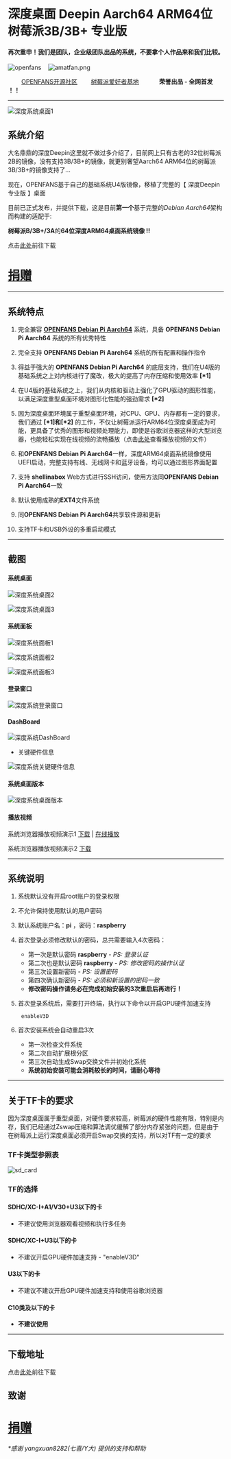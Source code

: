 # 深度桌面 Deepin Aarch64 ARM64位 树莓派3B/3B+ 专业版

#### 再次重申！我们是团队，企业级团队出品的系统，不要拿个人作品来和我们比较。

![openfans](../images/openfans.png)&nbsp;&nbsp;&nbsp;&nbsp;![amatfan.png](../images/amatfan.png)

&nbsp;&nbsp;&nbsp;&nbsp;&nbsp;&nbsp;&nbsp;&nbsp;[OPENFANS开源社区](http://www.openfans.org)&nbsp;&nbsp;&nbsp;&nbsp;&nbsp;&nbsp;&nbsp;&nbsp;[树莓派爱好者基地](http://rpifans.cn/)&nbsp;&nbsp;&nbsp;&nbsp;&nbsp;&nbsp;&nbsp;&nbsp;&nbsp;&nbsp;&nbsp;&nbsp;**荣誉出品 - 全网首发 ！！**

----

![深度系统桌面1](../images/deepin_desktop1.png)

## 系统介绍

大名鼎鼎的深度Deepin这里就不做过多介绍了，目前网上只有古老的32位树莓派2B的镜像，没有支持3B/3B+的镜像，就更别奢望Aarch64 ARM64位的树莓派3B/3B+的镜像支持了... 

现在，OPENFANS基于自己的基础系统U4版镜像，移植了完整的【 深度Deepin专业版 】桌面

目前已正式发布，并提供下载，这是目前**第一个**基于完整的*Debian Aarch64*架构而构建的适配于:

**树莓派B/3B+/3A**的**64位深度ARM64桌面系统镜像 !!**

点击[此处](https://pan.baidu.com/s/1hyxwtWqcjaf6G7FZTjdwKg)前往下载

# [捐赠](../donation/README.md)

----

## 系统特点

1. 完全兼容 **[OPENFANS Debian Pi Aarch64](https://github.com/openfans-community-offical/Debian-Pi-Aarch64)** 系统，具备 **OPENFANS Debian Pi Aarch64** 系统的所有优秀特性

2. 完全支持 **OPENFANS Debian Pi Aarch64** 系统的所有配置和操作指令

3. 得益于强大的 **OPENFANS Debian Pi Aarch64** 的底层支持，我们在U4版的基础系统之上对内核进行了魔改，极大的提高了内存压缩和使用效率 **[\*1]**

4. 在U4版的基础系统之上，我们从内核和驱动上强化了GPU驱动的图形性能，以满足深度重型桌面环境对图形化性能的强劲需求 **[\*2]**

5. 因为深度桌面环境属于重型桌面环境，对CPU、GPU、内存都有一定的要求，我们通过 **[\*1]**和**[\*2]** 的工作，不仅让树莓派运行ARM64位深度桌面成为可能，更具备了优秀的图形和视频处理能力，即使是谷歌浏览器这样的大型浏览器，也能轻松实现在线视频的流畅播放（点击[此处](./deepin.md#%E6%92%AD%E6%94%BE%E8%A7%86%E9%A2%91)查看播放视频的文件）

6. 和**OPENFANS Debian Pi Aarch64**一样，深度ARM64桌面系统镜像使用UEFI启动，完整支持有线、无线网卡和蓝牙设备，均可以通过图形界面配置

7. 支持 **shellinabox** Web方式进行SSH访问，使用方法同**OPENFANS Debian Pi Aarch64**一致

8. 默认使用成熟的**EXT4**文件系统

9. 同**OPENFANS Debian Pi Aarch64**共享软件源和更新

10. 支持TF卡和USB外设的多重启动模式

----

## 截图

#### 系统桌面

![深度系统桌面2](../images/deepin_desktop2.png)

![深度系统桌面3](../images/deepin_desktop3.png)

#### 系统面板

![深度系统面板1](../images/deepin_panel1.png)

![深度系统面板2](../images/deepin_panel2.png)

![深度系统面板3](../images/deepin_panel3.png)

#### 登录窗口

![深度系统登录窗口](../images/deepin_login.png)

#### DashBoard

![深度系统DashBoard](../images/deepin_dash.png)

- 关键硬件信息

![深度系统关键硬件信息](../images/deepin_info.png)

#### 系统桌面版本

![深度系统桌面版本](../images/deepin_version.png)

#### 播放视频

系统浏览器播放视频演示1 [下载](../videos/deep_show_1.mp4) | [在线播放](https://v.qq.com/x/page/n08348fdlcr.html)

系统浏览器播放视频演示2 [下载](../videos/deep_show_2.mp4)

----

## 系统说明

1. 系统默认没有开启root账户的登录权限

2. 不允许保持使用默认的用户密码

3. 默认系统账户名：**pi**  ，密码：**raspberry**

4. 首次登录必须修改默认的密码，总共需要输入4次密码：

      - 第一次是默认密码 **raspberry**  - *PS: 登录认证*
      - 第二次也是默认密码 **raspberry**  - *PS: 修改密码的操作认证*
      - 第三次设置新密码  - *PS: 设置密码*
      - 第四次确认新密码  - *PS: 必须和新设置的密码一致*
      - **修改密码操作请务必在完成初始安装的3次重启后再进行！**

5. 首次登录系统后，需要打开终端，执行以下命令以开启GPU硬件加速支持

        enableV3D

6. 首次安装系统会自动重启3次
      - 第一次检查文件系统
      - 第二次自动扩展根分区
      - 第三次自动生成Swap交换文件并初始化系统
      - **系统初始安装可能会消耗较长的时间，请耐心等待**

----

## 关于TF卡的要求

因为深度桌面属于重型桌面，对硬件要求较高，树莓派的硬件性能有限，特别是内存，我们已经通过Zswap压缩和算法调优缓解了部分内存紧张的问题，但是由于在树莓派上运行深度桌面必须开启Swap交换的支持，所以对TF有一定的要求

### TF卡类型参照表

![sd_card](../images/sd_card.jpg)

### TF的选择

#### SDHC/XC-I+A1/V30+U3以下的卡

- 不建议使用浏览器观看视频和执行多任务

#### SDHC/XC-I+U3以下的卡

- 不建议开启GPU硬件加速支持 - "enableV3D"

#### U3以下的卡

- 不建议不建议开启GPU硬件加速支持和使用谷歌浏览器

#### C10类及以下的卡

-  **不建议使用**

----

## 下载地址

点击[此处](https://pan.baidu.com/s/1hyxwtWqcjaf6G7FZTjdwKg)前往下载

## 致谢

# [捐赠](../donation/README.md)

###### *感谢 yangxuan8282(七喜/Y大) 提供的支持和帮助


